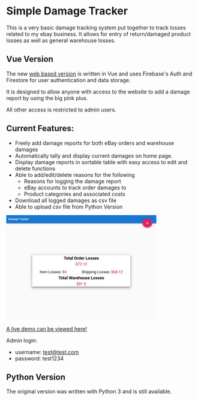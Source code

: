 # Simple Damage Tracker

This is a very basic damage tracking system put together to track losses related to my ebay business.
It allows for entry of return/damaged product losses as well as general warehouse losses.

## Vue Version

The new [web based version](https://fir-damage-tracker.firebaseapp.com/) is written in Vue and uses Firebase's Auth and Firestore for user authentication and data storage.

It is designed to allow anyone with access to the website to add a damage report by using the big pink plus.

All other access is restricted to admin users.

## Current Features:

- Freely add damage reports for both eBay orders and warehouse damages
- Automatically tally and display current damages on home page.
- Display damage reports in sortable table with easy access to edit and delete functions
- Able to add/edit/delete reasons for the following
  - Reasons for logging the damage report
  - eBay accounts to track order damages to
  - Product categories and associated costs
- Download all logged damages as csv file
- Able to upload csv file from Python Version

[![Image of demo page](/images/damages.jpg)](https://fir-damage-tracker.firebaseapp.com/)

[A live demo can be viewed here! ](https://fir-damage-tracker.firebaseapp.com/)

Admin login:

- username: test@test.com
- password: test1234

## Python Version

The original version was written with Python 3 and is still available.

